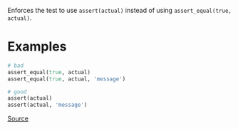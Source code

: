 
Enforces the test to use `assert(actual)` instead of using `assert_equal(true, actual)`.

# Examples

```ruby
# bad
assert_equal(true, actual)
assert_equal(true, actual, 'message')

# good
assert(actual)
assert(actual, 'message')
```

[Source](http://www.rubydoc.info/gems/rubocop/RuboCop/Cop/Minitest/AssertTruthy)
